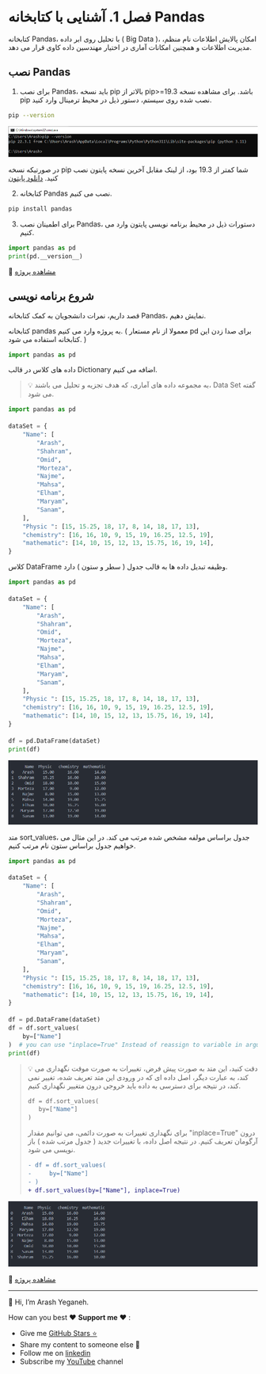 # فصل 1. آشنایی با کتابخانه Pandas

کتابخانه Pandas، با تحلیل روی ابر داده ( Big Data )، امکان پالایش اطلاعات نام منظم، مدیریت اطلاعات و همچنین امکانات آماری در اختیار مهندسین داده کاوی قرار می دهد.

## نصب Pandas

1. برای نصب Pandas، باید نسخه pip بالاتر از pip>=19.3 باشد. برای مشاهده نسخه pip نصب شده روی سیستم، دستور ذیل در محیط ترمینال وارد کنید.

```bash
pip --version
```

![pip-check-version](img/pip-check-version.PNG)

در صورتیکه نسخه pip شما کمتر از 19.3 بود، از لینک مقابل آخرین نسخه پایتون نصب کنید. [دانلود پایتون](https://www.python.org/downloads/)

2. کتابخانه Pandas نصب می کنیم.

```bash
pip install pandas
```

3. برای اطمینان نصب Pandas، دستورات ذیل در محیط برنامه نویسی پایتون وارد می کنیم.

```python
import pandas as pd
print(pd.__version__)
```

📁 [مشاهده پروژه](project/1.check_pip_version.py)

## شروع برنامه نویسی

قصد داریم، نمرات دانشجویان به کمک کتابخانه Pandas، نمایش دهیم.

کتابخانه pandas به پروژه وارد می کنیم. ( معمولا از نام مستعار pd برای صدا زدن این کتابخانه استفاده می شود. )

```python
import pandas as pd
```

داده های کلاس در قالب Dictionary اضافه می کنیم.

> 💡 به مجموعه داده های آماری، که هدف تجزیه و تحلیل می باشند، Data Set گفته می شود.

```python
import pandas as pd

dataSet = {
    "Name": [
        "Arash",
        "Shahram",
        "Omid",
        "Morteza",
        "Najme",
        "Mahsa",
        "Elham",
        "Maryam",
        "Sanam",
    ],
    "Physic ": [15, 15.25, 18, 17, 8, 14, 18, 17, 13],
    "chemistry": [16, 16, 10, 9, 15, 19, 16.25, 12.5, 19],
    "mathematic": [14, 10, 15, 12, 13, 15.75, 16, 19, 14],
}
```

کلاس DataFrame وظیفه تبدیل داده ها به قالب جدول ( سطر و ستون ) دارد.

```python
import pandas as pd

dataSet = {
    "Name": [
        "Arash",
        "Shahram",
        "Omid",
        "Morteza",
        "Najme",
        "Mahsa",
        "Elham",
        "Maryam",
        "Sanam",
    ],
    "Physic ": [15, 15.25, 18, 17, 8, 14, 18, 17, 13],
    "chemistry": [16, 16, 10, 9, 15, 19, 16.25, 12.5, 19],
    "mathematic": [14, 10, 15, 12, 13, 15.75, 16, 19, 14],
}

df = pd.DataFrame(dataSet)
print(df)
```

![example-output](img/example-output.PNG)

متد sort_values، جدول براساس مولفه مشخص شده مرتب می کند. در این مثال می خواهیم جدول براساس ستون نام مرتب کنیم.

```python
import pandas as pd

dataSet = {
    "Name": [
        "Arash",
        "Shahram",
        "Omid",
        "Morteza",
        "Najme",
        "Mahsa",
        "Elham",
        "Maryam",
        "Sanam",
    ],
    "Physic ": [15, 15.25, 18, 17, 8, 14, 18, 17, 13],
    "chemistry": [16, 16, 10, 9, 15, 19, 16.25, 12.5, 19],
    "mathematic": [14, 10, 15, 12, 13, 15.75, 16, 19, 14],
}

df = pd.DataFrame(dataSet)
df = df.sort_values(
    by=["Name"]
)  # you can use "inplace=True" Instead of reassign to variable in argument.
print(df)

```

> 💡 دقت کنید، این متد به صورت پیش فرض، تغییرات به صورت موقت نگهداری می کند، به عبارت دیگر، اصل داده ای که در ورودی این متد تعریف شده، تغییر نمی کند، در نتیجه برای دسترسی به داده باید خروجی درون متغییر نگهداری کنیم.
>
> ```python
> df = df.sort_values(
>    by=["Name"]
> )
> ```
>
> برای نگهداری تغییرات به صورت دائمی، می توانیم مقدار "inplace=True" درون آرگومان تعریف کنیم. در نتیجه اصل داده، با تغییرات جدید ( جدول مرتب شده ) باز نویسی می شود.
>
> ```diff
> - df = df.sort_values(
> -     by=["Name"]
> - )
> + df.sort_values(by=["Name"], inplace=True)
> ```
>

![example-output-sortbyname](img/example-output-sortbyname.PNG)

📁 [مشاهده پروژه](project/2.students.py)



------

👋 Hi, I’m Arash Yeganeh.

How can you best ❤️ **Support me** ❤️  :

- Give me  [GitHub Stars ⭐](https://github.com/arashyeganeh) 
- Share my content to someone else 👀
- Follow me on [linkedin](https://www.linkedin.com/in/arash-yeganeh)
- Subscribe my [YouTube](https://www.youtube.com/channel/UCUuojnAmPiklBpAeBmHE4Aw) channel
